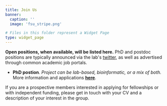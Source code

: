 ```yaml
---
title: Join Us
banner:
  caption: ''
  image: 'fsu_stripe.png'

# Files in this folder represent a Widget Page
type: widget_page
---
```


**Open positions, when available, will be listed here.** 
PhD and postdoc positions are typically announced via the lab's [twitter](https://twitter.com/frau_dr_barber), as well as advertised through common academic job portals. 

* **PhD postion**. *Project can be lab-based, bioinformatic, or a mix of both.* More information and applications **[here](https://jobs.uni-jena.de/jobposting/5d1122f23b67b66379ab74700be3eb4897e9a13d0)**.

If you are a prospective members interested in applying for fellowships or with independent funding, please get in touch with your CV and a description of your interest in the group.
